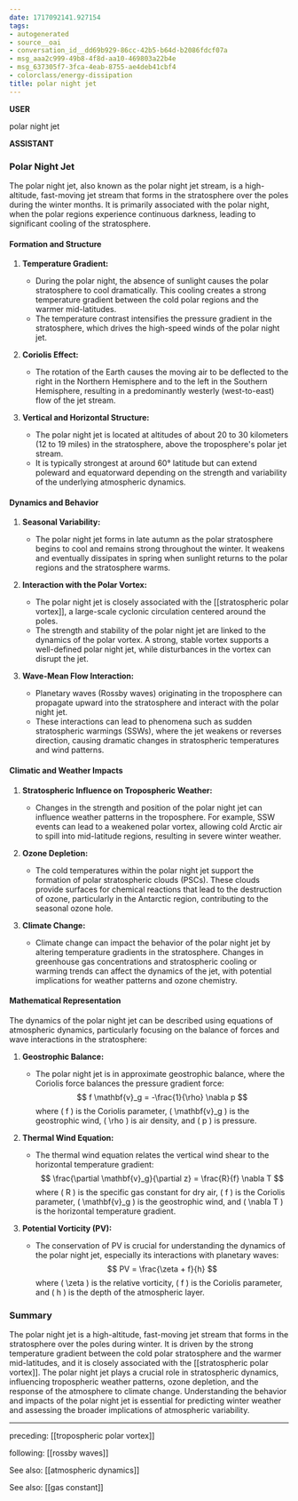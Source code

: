 ```yaml
---
date: 1717092141.927154
tags:
- autogenerated
- source__oai
- conversation_id__dd69b929-86cc-42b5-b64d-b2086fdcf07a
- msg_aaa2c999-49b8-4f8d-aa10-469803a22b4e
- msg_637305f7-3fca-4eab-8755-ae4deb41cbf4
- colorclass/energy-dissipation
title: polar night jet
---
```


**USER**

polar night jet


**ASSISTANT**

### Polar Night Jet

The polar night jet, also known as the polar night jet stream, is a high-altitude, fast-moving jet stream that forms in the stratosphere over the poles during the winter months. It is primarily associated with the polar night, when the polar regions experience continuous darkness, leading to significant cooling of the stratosphere.

#### Formation and Structure

1. **Temperature Gradient:**
   - During the polar night, the absence of sunlight causes the polar stratosphere to cool dramatically. This cooling creates a strong temperature gradient between the cold polar regions and the warmer mid-latitudes.
   - The temperature contrast intensifies the pressure gradient in the stratosphere, which drives the high-speed winds of the polar night jet.

2. **Coriolis Effect:**
   - The rotation of the Earth causes the moving air to be deflected to the right in the Northern Hemisphere and to the left in the Southern Hemisphere, resulting in a predominantly westerly (west-to-east) flow of the jet stream.

3. **Vertical and Horizontal Structure:**
   - The polar night jet is located at altitudes of about 20 to 30 kilometers (12 to 19 miles) in the stratosphere, above the troposphere's polar jet stream.
   - It is typically strongest at around 60° latitude but can extend poleward and equatorward depending on the strength and variability of the underlying atmospheric dynamics.

#### Dynamics and Behavior

1. **Seasonal Variability:**
   - The polar night jet forms in late autumn as the polar stratosphere begins to cool and remains strong throughout the winter. It weakens and eventually dissipates in spring when sunlight returns to the polar regions and the stratosphere warms.

2. **Interaction with the Polar Vortex:**
   - The polar night jet is closely associated with the [[stratospheric polar vortex]], a large-scale cyclonic circulation centered around the poles.
   - The strength and stability of the polar night jet are linked to the dynamics of the polar vortex. A strong, stable vortex supports a well-defined polar night jet, while disturbances in the vortex can disrupt the jet.

3. **Wave-Mean Flow Interaction:**
   - Planetary waves (Rossby waves) originating in the troposphere can propagate upward into the stratosphere and interact with the polar night jet.
   - These interactions can lead to phenomena such as sudden stratospheric warmings (SSWs), where the jet weakens or reverses direction, causing dramatic changes in stratospheric temperatures and wind patterns.

#### Climatic and Weather Impacts

1. **Stratospheric Influence on Tropospheric Weather:**
   - Changes in the strength and position of the polar night jet can influence weather patterns in the troposphere. For example, SSW events can lead to a weakened polar vortex, allowing cold Arctic air to spill into mid-latitude regions, resulting in severe winter weather.
   
2. **Ozone Depletion:**
   - The cold temperatures within the polar night jet support the formation of polar stratospheric clouds (PSCs). These clouds provide surfaces for chemical reactions that lead to the destruction of ozone, particularly in the Antarctic region, contributing to the seasonal ozone hole.

3. **Climate Change:**
   - Climate change can impact the behavior of the polar night jet by altering temperature gradients in the stratosphere. Changes in greenhouse gas concentrations and stratospheric cooling or warming trends can affect the dynamics of the jet, with potential implications for weather patterns and ozone chemistry.

#### Mathematical Representation

The dynamics of the polar night jet can be described using equations of atmospheric dynamics, particularly focusing on the balance of forces and wave interactions in the stratosphere:

1. **Geostrophic Balance:**
   - The polar night jet is in approximate geostrophic balance, where the Coriolis force balances the pressure gradient force:
     $$
     f \mathbf{v}_g = -\frac{1}{\rho} \nabla p
     $$
     where \( f \) is the Coriolis parameter, \( \mathbf{v}_g \) is the geostrophic wind, \( \rho \) is air density, and \( p \) is pressure.

2. **Thermal Wind Equation:**
   - The thermal wind equation relates the vertical wind shear to the horizontal temperature gradient:
     $$
     \frac{\partial \mathbf{v}_g}{\partial z} = \frac{R}{f} \nabla T
     $$
     where \( R \) is the specific gas constant for dry air, \( f \) is the Coriolis parameter, \( \mathbf{v}_g \) is the geostrophic wind, and \( \nabla T \) is the horizontal temperature gradient.

3. **Potential Vorticity (PV):**
   - The conservation of PV is crucial for understanding the dynamics of the polar night jet, especially its interactions with planetary waves:
     $$
     PV = \frac{\zeta + f}{h}
     $$
     where \( \zeta \) is the relative vorticity, \( f \) is the Coriolis parameter, and \( h \) is the depth of the atmospheric layer.

### Summary

The polar night jet is a high-altitude, fast-moving jet stream that forms in the stratosphere over the poles during winter. It is driven by the strong temperature gradient between the cold polar stratosphere and the warmer mid-latitudes, and it is closely associated with the [[stratospheric polar vortex]]. The polar night jet plays a crucial role in stratospheric dynamics, influencing tropospheric weather patterns, ozone depletion, and the response of the atmosphere to climate change. Understanding the behavior and impacts of the polar night jet is essential for predicting winter weather and assessing the broader implications of atmospheric variability.


---

preceding: [[tropospheric polar vortex]]  


following: [[rossby waves]]

See also: [[atmospheric dynamics]]


See also: [[gas constant]]